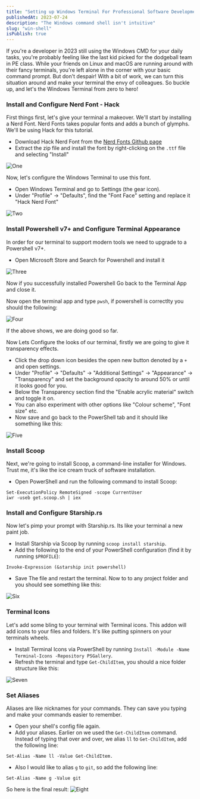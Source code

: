 ```yaml
---
title: "Setting up Windows Terminal For Professional Software Development"
publishedAt: 2023-07-24
description: "The Windows command shell isn't intuitive"
slug: "win-shell"
isPublish: true
---
```


If you're a developer in 2023 still using the Windows CMD for your daily tasks, you're probably feeling like the last kid picked for the dodgeball team in PE class. While your friends on Linux and macOS are running around with their fancy terminals, you're left alone in the corner with your basic command prompt. But don't despair! With a bit of work, we can turn this situation around and make your terminal the envy of colleagues. So buckle up, and let's the Windows Terminal from zero to hero!

### Install and Configure Nerd Font - Hack

First things first, let's give your terminal a makeover. We'll start by installing a Nerd Font. Nerd Fonts takes popular fonts and adds a bunch of glymphs. We'll be using Hack for this tutorial.

-   Download Hack Nerd Font from the [Nerd Fonts Github page](https://github.com/ryanoasis/nerd-fonts/releases)
-   Extract the zip file and install the font by right-clicking on the `.ttf` file and selecting "Install"

![One](https://i.ibb.co/X4PMgBV/1.png)

Now, let's configure the Windows Terminal to use this font.

-   Open Windows Terminal and go to Settings (the gear icon).
-   Under "Profile" -> "Defaults", find the "Font Face" setting and replace it "Hack Nerd Font"

![Two](https://i.ibb.co/sF8b2Mm/22.png)

### Install Powershell v7+ and Configure Terminal Appearance

In order for our terminal to support modern tools we need to upgrade to a Powershell v7+.

-   Open Microsoft Store and Search for Powershell and install it

![Three](https://i.ibb.co/8033ZVV/2.png)

Now if you successfully installed Powershell Go back to the Terminal App and close it.

Now open the terminal app and type `pwsh`, if powershell is correctlty you should the following:

![Four](https://i.ibb.co/d5QXZH8/3.png)

If the above shows, we are doing good so far.

Now Lets Configure the looks of our terminal, firstly we are going to give it transparency effects.

-   Click the drop down icon besides the open new button denoted by a `+` and open settings.
-   Under "Profile" -> "Defaults" -> "Additional Settings" -> "Appearance" -> "Transparency" and set the background opacity to around 50% or until it looks good for you.
-   Below the Transparency section find the "Enable acrylic material" switch and toggle it on.
-   You can also experiment with other options like "Colour scheme", "Font size" etc.
-   Now save and go back to the PowerShell tab and it should like something like this:

![Five](https://i.ibb.co/LtV7xHK/4.png)

### Install Scoop

Next, we're going to install Scoop, a command-line installer for Windows. Trust me, it's like the ice cream truck of software installation.

-   Open PowerShell and run the following command to install Scoop:

```shell
Set-ExecutionPolicy RemoteSigned -scope CurrentUser
iwr -useb get.scoop.sh | iex
```

### Install and Configure Starship.rs

Now let's pimp your prompt with Starship.rs. Its like your terminal a new paint job.

-   Install Starship via Scoop by running `scoop install starship`.
-   Add the following to the end of your PowerShell configuration (find it by running `$PROFILE`):

```shell
Invoke-Expression (&starship init powershell)
```

-   Save The file and restart the terminal. Now to to any project folder and you should see something like this:

![Six](https://i.ibb.co/tzHcGwd/5.png)

### Terminal Icons

Let's add some bling to your terminal with Terminal icons. This addon will add icons to your files and folders. It's like putting spinners on your terminals wheels.

-   Install Terminal Icons via PowerShell by running `Install -Module -Name Terminal-Icons -Repository PSGallery`.
-   Refresh the terminal and type `Get-ChildItem`, you should a nice folder structure like this:

![Seven](https://i.ibb.co/3mPHYGV/6.png)

### Set Aliases

Aliases are like nicknames for your commands. They can save you typing and make your commands easier to remember.

-   Open your shell's config file again.
-   Add your aliases. Earlier on we used the `Get-ChildItem` command. Instead of typing that over and over, we alias `ll` to `Get-ChildItem`, add the following line:

```shell
Set-Alias -Name ll -Value Get-ChildItem.
```

-   Also I would like to alias `g` to `git`, so add the following line:

```shell
Set-Alias -Name g -Value git
```

So here is the final result:
![Eight](https://i.ibb.co/Y8pQ9DQ/7.png)
